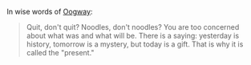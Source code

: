 In wise words of [Oogway](http://kungfupanda.wikia.com/wiki/Oogway):

> Quit, don't quit? Noodles, don't noodles? You are too concerned about what was and what will be. There is a saying: yesterday is history, tomorrow is a mystery, but today is a gift. That is why it is called the "present."